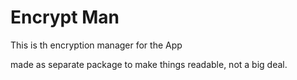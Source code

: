 # Encrypt Man

This is th encryption manager for the App

made as separate package to make things readable, not a big deal.
